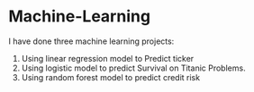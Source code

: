 # Machine-Learning
I have done three machine learning projects:
1. Using linear regression model to Predict ticker
2. Using logistic model to predict Survival on Titanic Problems.
3. Using random forest model to predict credit risk
